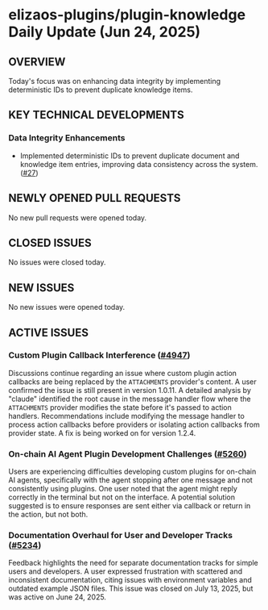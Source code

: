 # elizaos-plugins/plugin-knowledge Daily Update (Jun 24, 2025)

## OVERVIEW 
Today's focus was on enhancing data integrity by implementing deterministic IDs to prevent duplicate knowledge items.

## KEY TECHNICAL DEVELOPMENTS

### Data Integrity Enhancements
- Implemented deterministic IDs to prevent duplicate document and knowledge item entries, improving data consistency across the system. ([#27](https://github.com/elizaos-plugins/plugin-knowledge/pull/27))

## NEWLY OPENED PULL REQUESTS
No new pull requests were opened today.

## CLOSED ISSUES
No issues were closed today.

## NEW ISSUES
No new issues were opened today.

## ACTIVE ISSUES

### Custom Plugin Callback Interference ([#4947](https://github.com/elizaos-plugins/plugin-knowledge/issues/4947))
Discussions continue regarding an issue where custom plugin action callbacks are being replaced by the `ATTACHMENTS` provider's content. A user confirmed the issue is still present in version 1.0.11. A detailed analysis by "claude" identified the root cause in the message handler flow where the `ATTACHMENTS` provider modifies the state before it's passed to action handlers. Recommendations include modifying the message handler to process action callbacks before providers or isolating action callbacks from provider state. A fix is being worked on for version 1.2.4.

### On-chain AI Agent Plugin Development Challenges ([#5260](https://github.com/elizaos-plugins/plugin-knowledge/issues/5260))
Users are experiencing difficulties developing custom plugins for on-chain AI agents, specifically with the agent stopping after one message and not consistently using plugins. One user noted that the agent might reply correctly in the terminal but not on the interface. A potential solution suggested is to ensure responses are sent either via callback or return in the action, but not both.

### Documentation Overhaul for User and Developer Tracks ([#5234](https://github.com/elizaos-plugins/plugin-knowledge/issues/5234))
Feedback highlights the need for separate documentation tracks for simple users and developers. A user expressed frustration with scattered and inconsistent documentation, citing issues with environment variables and outdated example JSON files. This issue was closed on July 13, 2025, but was active on June 24, 2025.
